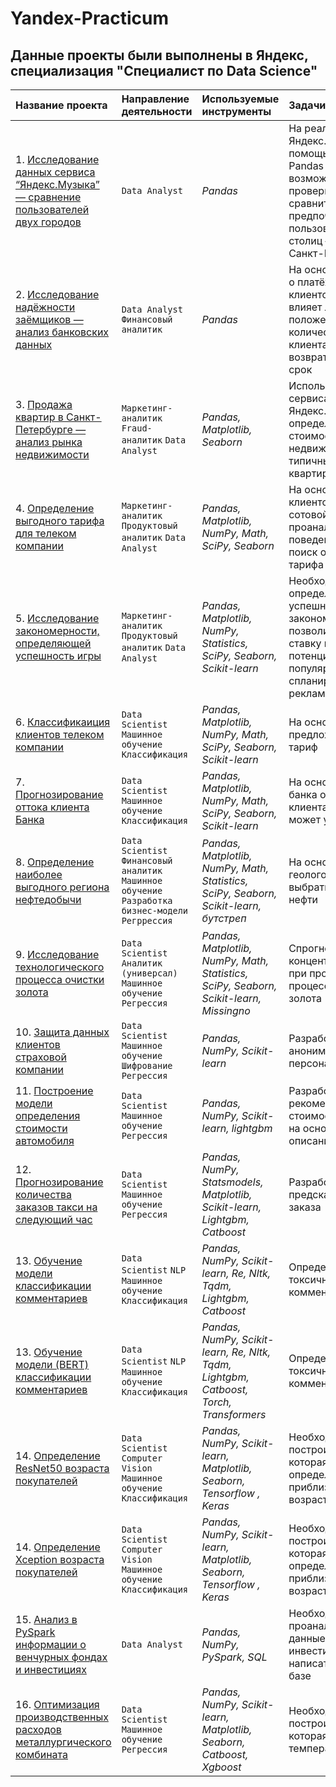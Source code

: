 # Yandex-Practicum
## Данные проекты были выполнены в Яндекс, cпециализация "Специалист по Data Science"

|Название проекта                     |Направление деятельности   |Используемые инструменты     | Задачи проекта                                                      |
|:------------------------------------|:--------------------------|:----------------------------|:--------------------------------------------------------------------|
|1. [Исследование данных сервиса “Яндекс.Музыка” — сравнение пользователей двух городов](https://github.com/sx118828/Yandex-Practicum/tree/main/1.%20big%20city%20music)|`Data Analyst`|*Pandas*|На реальных данных Яндекс.Музыки c помощью библиотеки Pandas и её возможностей проверить данные и сравнить поведение и предпочтения пользователей двух столиц — Москвы и Санкт-Петербурга|
|2. [Исследование надёжности заёмщиков — анализ банковских данных](https://github.com/sx118828/Yandex-Practicum/tree/main/2.%20banking%20data%20analysis)|`Data Analyst` `Финансовый аналитик`|*Pandas*|На основе статистики о платёжеспособности клиентов исследовать влияет ли семейное положение и количество детей клиента на факт возврата кредита в срок|
|3. [Продажа квартир в Санкт-Петербурге — анализ рынка недвижимости](https://github.com/sx118828/Yandex-Practicum/tree/main/3.%20real%20estate%20market%20analysis)|`Маркетинг-аналитик` `Fraud-аналитик` `Data Analyst`|*Pandas, Matplotlib, Seaborn*|Используя данные сервиса Яндекс.Недвижимость, определить рыночную стоимость объектов недвижимости и типичные параметры квартир|
|4. [Определение выгодного тарифа для телеком компании](https://github.com/sx118828/Yandex-Practicum/tree/main/4.%20favorable%20tariff)|`Маркетинг-аналитик` `Продуктовый аналитик` `Data Analyst`|*Pandas, Matplotlib, NumPy, Math, SciPy, Seaborn*|На основе данных клиентов оператора сотовой связи проанализировать поведение клиентов и поиск оптимального тарифа|
|5. [Исследование закономерности, определяющей успешность игры](https://github.com/sx118828/Yandex-Practicum/tree/main/5.%20successful%20consoles)|`Маркетинг-аналитик` `Продуктовый аналитик` `Data Analyst`|*Pandas, Matplotlib, NumPy, Statistics, SciPy, Seaborn, Scikit-learn*|Необходимо выявить определяющие успешность игры закономерности, что позволит сделать ставку на потенциально популярный продукт и спланировать рекламные кампании|
|6. [Классификаиция клиентов телеком компании](https://github.com/sx118828/Yandex-Practicum/tree/main/6.%20classification%20of%20telecom%20company%20clients)|`Data Scientist` `Машинное обучение` `Классификация`|*Pandas, Matplotlib, NumPy, Math, SciPy, Seaborn, Scikit-learn*|На основе данных предложить клиенту тариф|
|7. [Прогнозирование оттока клиента Банка](https://github.com/sx118828/Yandex-Practicum/tree/main/7.%20customer%20churn%20prediction)|`Data Scientist` `Машинное обучение` `Классификация`|*Pandas, Matplotlib, NumPy, Math, SciPy, Seaborn, Scikit-learn*|На основе данных из банка определить клиента, который может уйти|
|8. [Определение наиболее выгодного региона нефтедобычи](https://github.com/sx118828/Yandex-Practicum/tree/main/8.%20oil%20production%20region)|`Data Scientist` `Финансовый аналитик` `Машинное обучение` `Разработка бизнес-модели` `Регррессия`|*Pandas, Matplotlib, NumPy, Math, Statistics, SciPy, Seaborn, Scikit-learn, бутстреп*|На основе данных геологоразведки выбрать район добычи нефти|
|9. [Исследование технологического процесса очистки золота](https://github.com/sx118828/Yandex-Practicum/tree/main/9.%20gold%20refining)|`Data Scientist` `Аналитик (универсал)` `Машинное обучение` `Регрессия`|*Pandas, Matplotlib, NumPy, Math, Statistics, SciPy, Seaborn, Scikit-learn, Missingno*|Спрогнозировать концентрацию золота при проведении процесса очистки золота|
|10. [Защита данных клиентов страховой компании](https://github.com/sx118828/Yandex-Practicum/tree/main/10.%20protection%20of%20personal%20information)|`Data Scientist` `Машинное обучение` `Шифрование` `Регрессия`|*Pandas, NumPy, Scikit-learn*|Разработка модели анонимизации персональных данных|
|11. [Построение модели определения стоимости автомобиля](https://github.com/sx118828/Yandex-Practicum/tree/main/11.%20determination%20of%20the%20value%20of%20the%20car)|`Data Scientist` `Машинное обучение` `Регрессия`|*Pandas, NumPy, Scikit-learn, lightgbm*|Разработка системы рекомендации стоимости автомобиля на основе его описания|
|12. [Прогнозирование количества заказов такси на следующий час](https://github.com/sx118828/Yandex-Practicum/tree/main/12.%20taxi%20order%20forecasting)|`Data Scientist` `Машинное обучение` `Регрессия`|*Pandas, NumPy, Statsmodels, Matplotlib, Scikit-learn, Lightgbm, Catboost*|Разработка системы предсказания объема заказа|
|13. [Обучение модели классификации комментариев](https://github.com/sx118828/Yandex-Practicum/tree/main/13.%20comment%20classification)|`Data Scientist` `NLP` `Машинное обучение` `Классификация`|*Pandas, NumPy, Scikit-learn, Re, Nltk, Tqdm, Lightgbm, Catboost*|Определение токсичности комментарии|
|13. [Обучение модели (BERT) классификации комментариев](https://github.com/sx118828/Yandex-Practicum/tree/main/13.%20comment%20classification%20BERT)|`Data Scientist` `NLP` `Машинное обучение` `Классификация`|*Pandas, NumPy, Scikit-learn, Re, Nltk, Tqdm, Lightgbm, Catboost, Torch, Transformers*|Определение токсичности комментарии|
|14. [Определение ResNet50 возраста покупателей](https://github.com/sx118828/Yandex-Practicum/blob/main/14.%20predict%20age%20of%20ResNet50)|`Data Scientist` `Computer Vision` `Машинное обучение` `Классификация`|*Pandas, NumPy, Scikit-learn, Matplotlib, Seaborn, Tensorflow , Keras*|Необходимо построить модель, которая по фотографии определит приблизительный возраст человека|
|14. [Определение Xception возраста покупателей](https://github.com/sx118828/Yandex-Practicum/tree/main/17.%20predict%20age%20of%20Xception)|`Data Scientist` `Computer Vision` `Машинное обучение` `Классификация`|*Pandas, NumPy, Scikit-learn, Matplotlib, Seaborn, Tensorflow , Keras*|Необходимо построить модель, которая по фотографии определит приблизительный возраст человека|
|15. [Анализ в PySpark информации о венчурных фондах и инвестициях](https://github.com/sx118828/Yandex-Practicum/tree/main/15.%20venture%20funds%20and%20startups)|`Data Analyst`|*Pandas, NumPy, PySpark, SQL*|Необходимо проанализировать данные о фондах и инвестициях и написать запросы к базе|
|16. [Оптимизация производственных расходов металлургического комбината](https://github.com/sx118828/Yandex-Practicum/tree/main/16.%20predict%20steel%20temperature)|`Data Scientist` `Машинное обучение` `Регрессия`|*Pandas, NumPy, Scikit-learn, Matplotlib, Seaborn, Catboost, Xgboost*|Необходимо построить модель, которая предскажет температуру стали|
